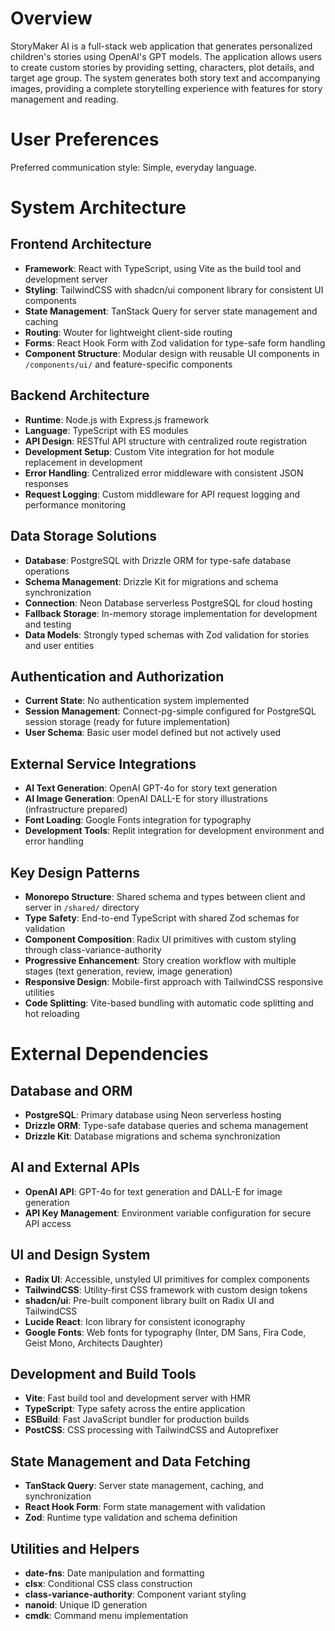 # Overview

StoryMaker AI is a full-stack web application that generates personalized children's stories using OpenAI's GPT models. The application allows users to create custom stories by providing setting, characters, plot details, and target age group. The system generates both story text and accompanying images, providing a complete storytelling experience with features for story management and reading.

# User Preferences

Preferred communication style: Simple, everyday language.

# System Architecture

## Frontend Architecture
- **Framework**: React with TypeScript, using Vite as the build tool and development server
- **Styling**: TailwindCSS with shadcn/ui component library for consistent UI components
- **State Management**: TanStack Query for server state management and caching
- **Routing**: Wouter for lightweight client-side routing
- **Forms**: React Hook Form with Zod validation for type-safe form handling
- **Component Structure**: Modular design with reusable UI components in `/components/ui/` and feature-specific components

## Backend Architecture
- **Runtime**: Node.js with Express.js framework
- **Language**: TypeScript with ES modules
- **API Design**: RESTful API structure with centralized route registration
- **Development Setup**: Custom Vite integration for hot module replacement in development
- **Error Handling**: Centralized error middleware with consistent JSON responses
- **Request Logging**: Custom middleware for API request logging and performance monitoring

## Data Storage Solutions
- **Database**: PostgreSQL with Drizzle ORM for type-safe database operations
- **Schema Management**: Drizzle Kit for migrations and schema synchronization
- **Connection**: Neon Database serverless PostgreSQL for cloud hosting
- **Fallback Storage**: In-memory storage implementation for development and testing
- **Data Models**: Strongly typed schemas with Zod validation for stories and user entities

## Authentication and Authorization
- **Current State**: No authentication system implemented
- **Session Management**: Connect-pg-simple configured for PostgreSQL session storage (ready for future implementation)
- **User Schema**: Basic user model defined but not actively used

## External Service Integrations
- **AI Text Generation**: OpenAI GPT-4o for story text generation
- **AI Image Generation**: OpenAI DALL-E for story illustrations (infrastructure prepared)
- **Font Loading**: Google Fonts integration for typography
- **Development Tools**: Replit integration for development environment and error handling

## Key Design Patterns
- **Monorepo Structure**: Shared schema and types between client and server in `/shared/` directory
- **Type Safety**: End-to-end TypeScript with shared Zod schemas for validation
- **Component Composition**: Radix UI primitives with custom styling through class-variance-authority
- **Progressive Enhancement**: Story creation workflow with multiple stages (text generation, review, image generation)
- **Responsive Design**: Mobile-first approach with TailwindCSS responsive utilities
- **Code Splitting**: Vite-based bundling with automatic code splitting and hot reloading

# External Dependencies

## Database and ORM
- **PostgreSQL**: Primary database using Neon serverless hosting
- **Drizzle ORM**: Type-safe database queries and schema management
- **Drizzle Kit**: Database migrations and schema synchronization

## AI and External APIs
- **OpenAI API**: GPT-4o for text generation and DALL-E for image generation
- **API Key Management**: Environment variable configuration for secure API access

## UI and Design System
- **Radix UI**: Accessible, unstyled UI primitives for complex components
- **TailwindCSS**: Utility-first CSS framework with custom design tokens
- **shadcn/ui**: Pre-built component library built on Radix UI and TailwindCSS
- **Lucide React**: Icon library for consistent iconography
- **Google Fonts**: Web fonts for typography (Inter, DM Sans, Fira Code, Geist Mono, Architects Daughter)

## Development and Build Tools
- **Vite**: Fast build tool and development server with HMR
- **TypeScript**: Type safety across the entire application
- **ESBuild**: Fast JavaScript bundler for production builds
- **PostCSS**: CSS processing with TailwindCSS and Autoprefixer

## State Management and Data Fetching
- **TanStack Query**: Server state management, caching, and synchronization
- **React Hook Form**: Form state management with validation
- **Zod**: Runtime type validation and schema definition

## Utilities and Helpers
- **date-fns**: Date manipulation and formatting
- **clsx**: Conditional CSS class construction
- **class-variance-authority**: Component variant styling
- **nanoid**: Unique ID generation
- **cmdk**: Command menu implementation